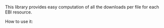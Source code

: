 
This library provides easy computation of all the downloads per file for each EBI resource.

How to use it:

